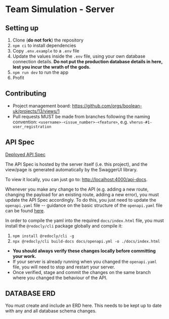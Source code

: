 # Team Simulation - Server

## Setting up

1. Clone (**do not fork**) the repository
2. `npm ci` to install dependencies
3. Copy `.env.example` to a `.env` file
4. Update the values inside the `.env` file, using your own database connection details. **Do not put the production database details in here, lest you incur the wrath of the gods.**
5. `npm run dev` to run the app
6. Profit

## Contributing

- Project management board: https://github.com/orgs/boolean-uk/projects/13/views/1
- Pull requests MUST be made from branches following the naming convention: `<username>-<issue_number>-<feature>`, e.g. `vherus-#1-user_registration`

## API Spec

[Deployed API Spec](https://boolean-uk.github.io/team-dev-server-c12/)

The API Spec is hosted by the server itself (i.e. this project), and the view/page is generated automatically by the SwaggerUI library.

To view it locally, you can just go to: [http://localhost:4000/api-docs](http://localhost:4000/api-docs).

Whenever you make any change to the API (e.g. adding a new route, changing the payload for an existing route, adding a new error), you must update the API Spec accordingly. To do this, you just need to update the `openapi.yaml` file -- guidance on the basic structure of the `openapi.yaml` file can be found [here](https://swagger.io/docs/specification/about/).

In order to compile the yaml into the required `docs/index.html` file, you must install the `@redocly/cli` package globally and compile it:

1. `npm install @redocly/cli -g`
2. `npx @redocly/cli build-docs docs/openapi.yml -o ./docs/index.html`

- **You should always verify these changes locally before committing your work.**
- If your server is already running when you changed the `openapi.yaml` file, you will need to stop and restart your server.
- Once verified, stage and commit the changes on the same branch where you changed the behaviour of the API.

## DATABASE ERD

You must create and include an ERD here. This needs to be kept up to date with any and all database schema changes.
